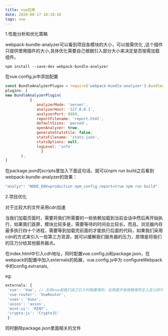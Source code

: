 ```yaml
---
title: vue应用
date: 2020-08-17 10:10:16
tags: vue
---
```


1.性能分析和优化策略

 webpack-bundle-analyzer可以看到项目各模块的大小，可以按需优化 ,这个插件只提供使用插件的大小,具体优化需要自己根据引入部分大小来决定是否按需加载组件。

<!--more-->

```vue
npm install --save-dev webpack-bundle-analyzer
```

在vue.config.js中添加配置

```js
const BundleAnalyzerPlugin = require('webpack-bundle-analyzer').BundleAnalyzerPlugin;
plugins: [
new BundleAnalyzerPlugin(
           {
              analyzerMode: 'server',
              analyzerHost: '127.0.0.1',
              analyzerPort: 8889,
              reportFilename: 'report.html',
              defaultSizes: 'parsed',
              openAnalyzer: true,
              generateStatsFile: false,
              statsFilename: 'stats.json',
              statsOptions: null,
              logLevel: 'info'
                }
       ),
]
```

 在package.json的scripts里加入下面这句话，就可以npm run build之后看到webpack-bundle-analyzer的效果： 

```js
"analyz": "NODE_ENV=production npm_config_report=true npm run build"
```

2.项目优化

对于比较大的文件采用cdn加速

 当我们加载页面时，需要将我们所需要的一些依赖加载到当前会话中然后再开始执行，如果我们首屏，模块比较多是，需要等待的时间会比较长，而且。浏览器内存最多执行四十个进程，需要等到加载完前面的才能执行后面的代码，如果我们采用cdn的方式来引入一些第三方资源，就可以缓解我们服务器的压力，原理是将我们的压力分给其他服务器点。  

在index.html中引入cdh地址，同时配置vue.config.js和package.json，在webpack的配置中加入externals的拓展，vue.config.js中为 configureWebpack中的config.extranals,

eg:

```js
externals: {
 'vue': 'Vue', // 左侧vue是我们自己引入时候要用的，右侧是开发依赖库的主人定义的不能修改
 'vue-router': 'VueRouter',
 'vuex': 'Vuex',
 'axios': 'axios',
 'mint-ui': 'MINT',
 'crypto-js': 'CryptoJS'
 }
```

同时删除package.json里面相关的文件